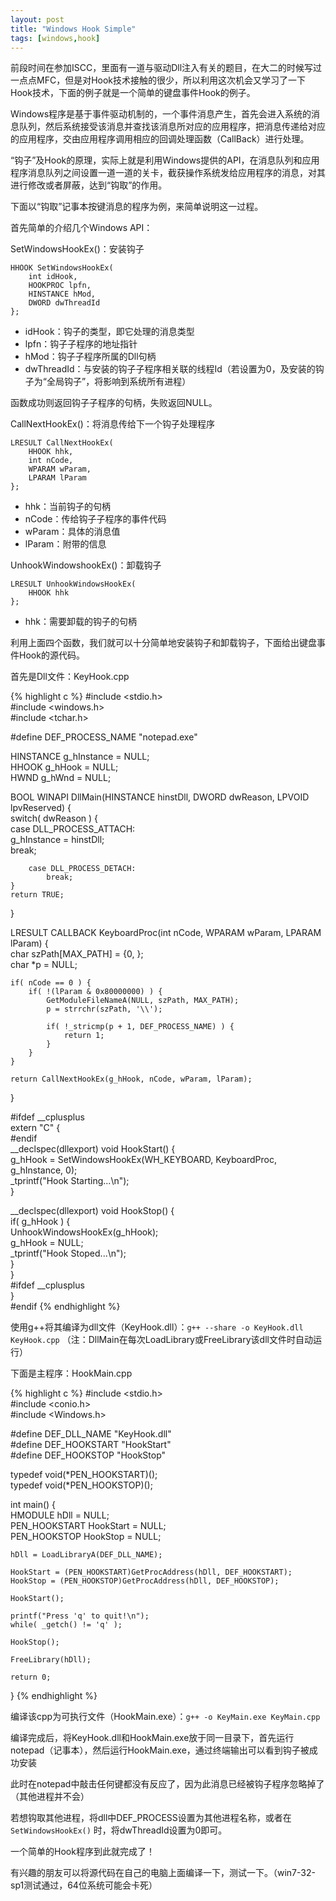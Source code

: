 ```yaml
---
layout: post
title: "Windows Hook Simple"
tags: [windows,hook]
---
```


前段时间在参加ISCC，里面有一道与驱动Dll注入有关的题目，在大二的时候写过一点点MFC，但是对Hook技术接触的很少，所以利用这次机会又学习了一下Hook技术，下面的例子就是一个简单的键盘事件Hook的例子。

Windows程序是基于事件驱动机制的，一个事件消息产生，首先会进入系统的消息队列，然后系统接受该消息并查找该消息所对应的应用程序，把消息传递给对应的应用程序，交由应用程序调用相应的回调处理函数（CallBack）进行处理。

“钩子”及Hook的原理，实际上就是利用Windows提供的API，在消息队列和应用程序消息队列之间设置一道一道的关卡，截获操作系统发给应用程序的消息，对其进行修改或者屏蔽，达到“钩取”的作用。

下面以“钩取”记事本按键消息的程序为例，来简单说明这一过程。

首先简单的介绍几个Windows API：

SetWindowsHookEx()：安装钩子

    HHOOK SetWindowsHookEx(  
        int idHook,  
        HOOKPROC lpfn,  
        HINSTANCE hMod,  
        DWORD dwThreadId  
    };

* idHook：钩子的类型，即它处理的消息类型
* lpfn：钩子子程序的地址指针
* hMod：钩子子程序所属的Dll句柄
* dwThreadId：与安装的钩子子程序相关联的线程Id（若设置为0，及安装的钩子为“全局钩子”，将影响到系统所有进程）

函数成功则返回钩子子程序的句柄，失败返回NULL。

CallNextHookEx()：将消息传给下一个钩子处理程序

    LRESULT CallNextHookEx(  
        HHOOK hhk,  
        int nCode,  
        WPARAM wParam,  
        LPARAM lParam  
    };

* hhk：当前钩子的句柄
* nCode：传给钩子子程序的事件代码
* wParam：具体的消息值
* lParam：附带的信息

UnhookWindowshookEx()：卸载钩子

    LRESULT UnhookWindowsHookEx(  
        HHOOK hhk  
    };

* hhk：需要卸载的钩子的句柄

利用上面四个函数，我们就可以十分简单地安装钩子和卸载钩子，下面给出键盘事件Hook的源代码。

首先是Dll文件：KeyHook.cpp

{% highlight c %}
#include <stdio.h>  
#include <windows.h>  
#include <tchar.h>  

#define DEF_PROCESS_NAME "notepad.exe"  

HINSTANCE g_hInstance = NULL;  
HHOOK g_hHook = NULL;  
HWND g_hWnd = NULL;  

BOOL WINAPI DllMain(HINSTANCE hinstDll, DWORD dwReason, LPVOID lpvReserved) {  
    switch( dwReason ) {  
        case DLL_PROCESS_ATTACH:  
            g_hInstance = hinstDll;  
            break;  

        case DLL_PROCESS_DETACH:  
            break;  
    }  
    return TRUE;  
}  

LRESULT CALLBACK KeyboardProc(int nCode, WPARAM wParam, LPARAM lParam) {  
    char szPath[MAX_PATH] = {0, };  
    char *p = NULL;  

    if( nCode == 0 ) {  
        if( !(lParam & 0x80000000) ) {  
            GetModuleFileNameA(NULL, szPath, MAX_PATH);  
            p = strrchr(szPath, '\\');  

            if( !_stricmp(p + 1, DEF_PROCESS_NAME) ) {  
                return 1;  
            }  
        }  
    }  

    return CallNextHookEx(g_hHook, nCode, wParam, lParam);  
}  

#ifdef __cplusplus  
extern "C" {  
#endif  
__declspec(dllexport) void HookStart() {  
    g_hHook = SetWindowsHookEx(WH_KEYBOARD, KeyboardProc, g_hInstance, 0);  
    _tprintf("Hook Starting...\n");  
}  

__declspec(dllexport) void HookStop() {  
    if( g_hHook ) {  
        UnhookWindowsHookEx(g_hHook);  
        g_hHook = NULL;  
        _tprintf("Hook Stoped...\n");  
    }  
}  
#ifdef __cplusplus  
}  
#endif
{% endhighlight %}

使用g++将其编译为dll文件（KeyHook.dll）：``g++ --share -o KeyHook.dll KeyHook.cpp``
（注：DllMain在每次LoadLibrary或FreeLibrary该dll文件时自动运行）

下面是主程序：HookMain.cpp

{% highlight c %}
#include <stdio.h>  
#include <conio.h>  
#include <Windows.h>  

#define DEF_DLL_NAME "KeyHook.dll"  
#define DEF_HOOKSTART "HookStart"  
#define DEF_HOOKSTOP "HookStop"  

typedef void(*PEN_HOOKSTART)();  
typedef void(*PEN_HOOKSTOP)();  

int main() {  
    HMODULE hDll = NULL;  
    PEN_HOOKSTART HookStart = NULL;  
    PEN_HOOKSTOP HookStop = NULL;  

    hDll = LoadLibraryA(DEF_DLL_NAME);  

    HookStart = (PEN_HOOKSTART)GetProcAddress(hDll, DEF_HOOKSTART);  
    HookStop = (PEN_HOOKSTOP)GetProcAddress(hDll, DEF_HOOKSTOP);  

    HookStart();  

    printf("Press 'q' to quit!\n");  
    while( _getch() != 'q' );  

    HookStop();  

    FreeLibrary(hDll);  

    return 0;  
}
{% endhighlight %}

编译该cpp为可执行文件（HookMain.exe）：``g++ -o KeyMain.exe KeyMain.cpp``

编译完成后，将KeyHook.dll和HookMain.exe放于同一目录下，首先运行notepad（记事本），然后运行HookMain.exe，通过终端输出可以看到钩子被成功安装

此时在notepad中敲击任何键都没有反应了，因为此消息已经被钩子程序忽略掉了（其他进程并不会）

若想钩取其他进程，将dll中DEF_PROCESS设置为其他进程名称，或者在 ``SetWindowsHookEx()`` 时，将dwThreadId设置为0即可。

一个简单的Hook程序到此就完成了！

有兴趣的朋友可以将源代码在自己的电脑上面编译一下，测试一下。（win7-32-sp1测试通过，64位系统可能会卡死）

